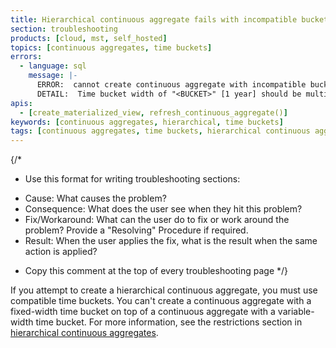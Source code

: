 ```yaml
---
title: Hierarchical continuous aggregate fails with incompatible bucket width
section: troubleshooting
products: [cloud, mst, self_hosted]
topics: [continuous aggregates, time buckets]
errors:
  - language: sql
    message: |-
      ERROR:  cannot create continuous aggregate with incompatible bucket width
      DETAIL:  Time bucket width of "<BUCKET>" [1 year] should be multiple of the time bucket width of "<BUCKET>" [1 day].
apis:
  - [create_materialized_view, refresh_continuous_aggregate()]
keywords: [continuous aggregates, hierarchical, time buckets]
tags: [continuous aggregates, time buckets, hierarchical continuous aggregates]
---
```


{/*
* Use this format for writing troubleshooting sections:
 - Cause: What causes the problem?
 - Consequence: What does the user see when they hit this problem?
 - Fix/Workaround: What can the user do to fix or work around the problem? Provide a "Resolving" Procedure if required.
 - Result: When the user applies the fix, what is the result when the same action is applied?
* Copy this comment at the top of every troubleshooting page
*/}

If you attempt to create a hierarchical continuous aggregate, you must use
compatible time buckets. You can't create a continuous aggregate with a
fixed-width time bucket on top of a continuous aggregate with a variable-width
time bucket. For more information, see the restrictions section in
[hierarchical continuous aggregates][h-caggs-restrictions].

[h-caggs-restrictions]: /use-timescale/:currentVersion:/continuous-aggregates/hierarchical-continuous-aggregates/#restrictions
